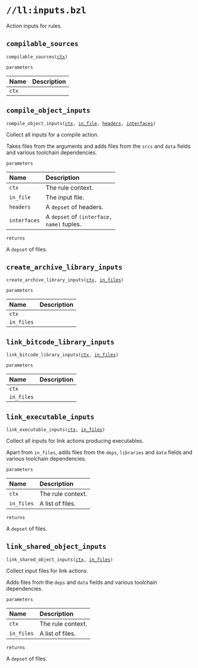 # `//ll:inputs.bzl`

Action inputs for rules.


<a id="compilable_sources"></a>

## `compilable_sources`

<pre><code>compilable_sources(<a href="#compilable_sources-ctx">ctx</a>)</code></pre>


`parameters`

| Name  | Description |
| :---- | :---------- |
| <a id="compilable_sources-ctx"></a>`ctx` |  |


<a id="compile_object_inputs"></a>

## `compile_object_inputs`

<pre><code>compile_object_inputs(<a href="#compile_object_inputs-ctx">ctx</a>, <a href="#compile_object_inputs-in_file">in_file</a>, <a href="#compile_object_inputs-headers">headers</a>, <a href="#compile_object_inputs-interfaces">interfaces</a>)</code></pre>
Collect all inputs for a compile action.

Takes files from the arguments and adds files from the `srcs` and `data`
fields and various toolchain dependencies.


`parameters`

| Name  | Description |
| :---- | :---------- |
| <a id="compile_object_inputs-ctx"></a>`ctx` | The rule context.  |
| <a id="compile_object_inputs-in_file"></a>`in_file` | The input file.  |
| <a id="compile_object_inputs-headers"></a>`headers` | A <code>depset</code> of headers.  |
| <a id="compile_object_inputs-interfaces"></a>`interfaces` | A <code>depset</code> of <code>(interface, name)</code> tuples.  |

`returns`

A `depset` of files.


<a id="create_archive_library_inputs"></a>

## `create_archive_library_inputs`

<pre><code>create_archive_library_inputs(<a href="#create_archive_library_inputs-ctx">ctx</a>, <a href="#create_archive_library_inputs-in_files">in_files</a>)</code></pre>


`parameters`

| Name  | Description |
| :---- | :---------- |
| <a id="create_archive_library_inputs-ctx"></a>`ctx` |  |
| <a id="create_archive_library_inputs-in_files"></a>`in_files` |  |


<a id="link_bitcode_library_inputs"></a>

## `link_bitcode_library_inputs`

<pre><code>link_bitcode_library_inputs(<a href="#link_bitcode_library_inputs-ctx">ctx</a>, <a href="#link_bitcode_library_inputs-in_files">in_files</a>)</code></pre>


`parameters`

| Name  | Description |
| :---- | :---------- |
| <a id="link_bitcode_library_inputs-ctx"></a>`ctx` |  |
| <a id="link_bitcode_library_inputs-in_files"></a>`in_files` |  |


<a id="link_executable_inputs"></a>

## `link_executable_inputs`

<pre><code>link_executable_inputs(<a href="#link_executable_inputs-ctx">ctx</a>, <a href="#link_executable_inputs-in_files">in_files</a>)</code></pre>
Collect all inputs for link actions producing executables.

Apart from `in_files`, adds files from the `deps`, `libraries` and `data`
fields and various toolchain dependencies.


`parameters`

| Name  | Description |
| :---- | :---------- |
| <a id="link_executable_inputs-ctx"></a>`ctx` | The rule context.  |
| <a id="link_executable_inputs-in_files"></a>`in_files` | A list of files.  |

`returns`

A `depset` of files.


<a id="link_shared_object_inputs"></a>

## `link_shared_object_inputs`

<pre><code>link_shared_object_inputs(<a href="#link_shared_object_inputs-ctx">ctx</a>, <a href="#link_shared_object_inputs-in_files">in_files</a>)</code></pre>
Collect input files for link actions.

Adds files from the `deps` and `data` fields and various toolchain
dependencies.


`parameters`

| Name  | Description |
| :---- | :---------- |
| <a id="link_shared_object_inputs-ctx"></a>`ctx` | The rule context.  |
| <a id="link_shared_object_inputs-in_files"></a>`in_files` | A list of files.  |

`returns`

A `depset` of files.
